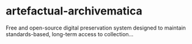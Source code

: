 # artefactual-archivematica
Free and open-source digital preservation system designed to maintain standards-based, long-term access to collection…
